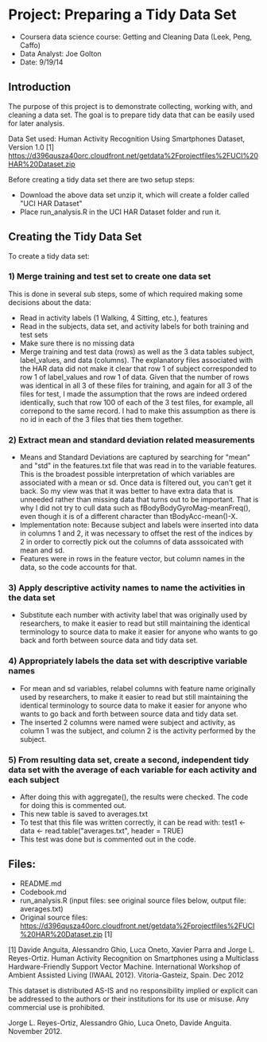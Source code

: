 # Project: Preparing a Tidy Data Set
* Coursera data science course: Getting and Cleaning Data (Leek, Peng, Caffo)
* Data Analyst: Joe Golton
* Date: 9/19/14

## Introduction
The purpose of this project is to demonstrate collecting, working with, and cleaning a data set.
The goal is to prepare tidy data that can be easily used for later analysis.

Data Set used: Human Activity Recognition Using Smartphones Dataset, Version 1.0 [1]
https://d396qusza40orc.cloudfront.net/getdata%2Fprojectfiles%2FUCI%20HAR%20Dataset.zip 

Before creating a tidy data set there are two setup steps:

* Download the above data set unzip it, which will create a folder called "UCI HAR Dataset"
* Place run_analysis.R in the UCI HAR Dataset folder and run it.

## Creating the Tidy Data Set

To create a tidy data set:

### 1) Merge training and test set to create one data set

This is done in several sub steps, some of which required making some decisions about the data:

* Read in activity labels (1 Walking, 4 Sitting, etc.), features
* Read in the subjects, data set, and activity labels for both training and test sets
* Make sure there is no missing data
* Merge training and test data (rows) as well as the 3 data tables subject, label_values, and data (columns). The explanatory files associated with the HAR data did not make it clear that row 1 of subject corresponded to row 1 of label_values and row 1 of data. Given that the number of rows was identical in all 3 of these files for training, and again for all 3 of the files for test, I made the assumption that the rows are indeed ordered identically, such that row 100 of each of the 3 test files, for example, all correpond to the same record. I had to make this assumption as there is no id in each of the 3 files that ties them together.

### 2) Extract mean and standard deviation related measurements

* Means and Standard Deviations are captured by searching for "mean" and "std" in the features.txt file that was read in to the variable features. This is the broadest possible interpretation of which variables are associated with a mean or sd. Once data is filtered out, you can't get it back. So my view was that it was better to have extra data that is unneeded rather than missing data that turns out to be important. That is why I did not try to cull data such as fBodyBodyGyroMag-meanFreq(), even though it is of a different character than tBodyAcc-mean()-X.
* Implementation note: Because subject and labels were inserted into data in columns 1 and 2, it was necessary to offset the rest of the indices by 2 in order to correctly pick out the columns of data asssoicated with mean and sd.
* Features were in rows in the feature vector, but column names in the data, so the code accounts for that.

### 3) Apply descriptive activity names to name the activities in the data set
* Substitute each number with activity label that was originally used by researchers, to make it easier to read but still maintaining the identical terminology to source data to make it easier for anyone who wants to go back and forth between source data and tidy data set.


### 4) Appropriately labels the data set with descriptive variable names
* For mean and sd variables, relabel columns with feature name originally used by researchers, to make it easier to read but still maintaining the identical terminology to source data to make it easier for anyone who wants to go back and forth between source data and tidy data set.
* The inserted 2 columns were named were subject and activity, as column 1 was the subject, and column 2 is the activity performed by the subject.

### 5) From resulting data set, create a second, independent tidy data set with the average of each variable for each activity and each subject
* After doing this with aggregate(), the results were checked. The code for doing this is commented out.
* This new table is saved to averages.txt
* To test that this file was written correctly, it can be read with: test1 <- data <- read.table("averages.txt", header = TRUE)
* This test was done but is commented out in the code.

## Files:
* README.md
* Codebook.md
* run_analysis.R  (input files: see original source files below, output file: averages.txt)
* Original source files: https://d396qusza40orc.cloudfront.net/getdata%2Fprojectfiles%2FUCI%20HAR%20Dataset.zip [1]



[1] Davide Anguita, Alessandro Ghio, Luca Oneto, Xavier Parra and Jorge L. Reyes-Ortiz. Human Activity Recognition on Smartphones using a Multiclass Hardware-Friendly Support Vector Machine. International Workshop of Ambient Assisted Living (IWAAL 2012). Vitoria-Gasteiz, Spain. Dec 2012

This dataset is distributed AS-IS and no responsibility implied or explicit can be addressed to the authors or their institutions for its use or misuse. Any commercial use is prohibited.

Jorge L. Reyes-Ortiz, Alessandro Ghio, Luca Oneto, Davide Anguita. November 2012.